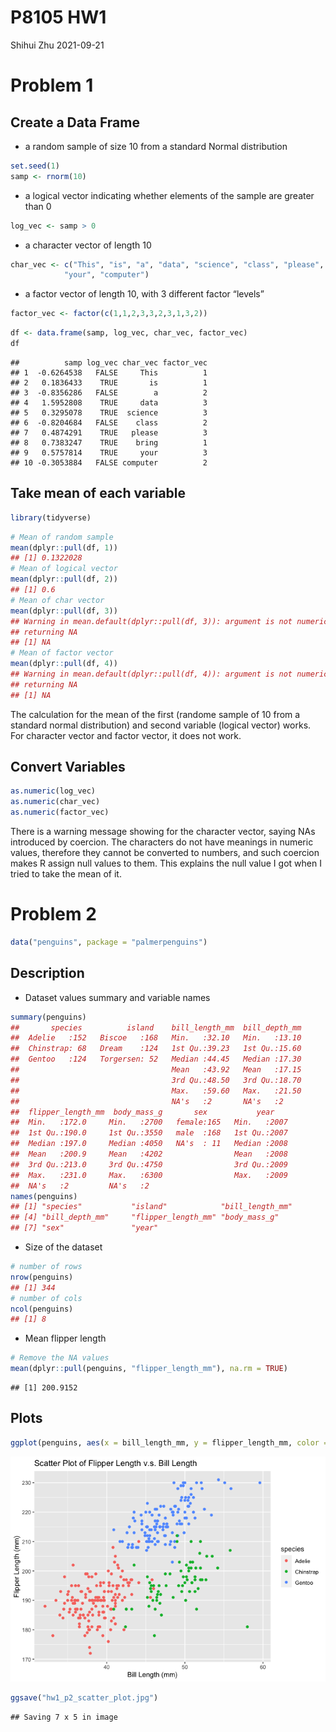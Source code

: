 P8105 HW1
================
Shihui Zhu
2021-09-21

# Problem 1

## Create a Data Frame

-   a random sample of size 10 from a standard Normal distribution

``` r
set.seed(1)
samp <- rnorm(10)
```

-   a logical vector indicating whether elements of the sample are
    greater than 0

``` r
log_vec <- samp > 0
```

-   a character vector of length 10

``` r
char_vec <- c("This", "is", "a", "data", "science", "class", "please", "bring", 
            "your", "computer")
```

-   a factor vector of length 10, with 3 different factor “levels”

``` r
factor_vec <- factor(c(1,1,2,3,3,2,3,1,3,2))
```

``` r
df <- data.frame(samp, log_vec, char_vec, factor_vec)
df
```

    ##          samp log_vec char_vec factor_vec
    ## 1  -0.6264538   FALSE     This          1
    ## 2   0.1836433    TRUE       is          1
    ## 3  -0.8356286   FALSE        a          2
    ## 4   1.5952808    TRUE     data          3
    ## 5   0.3295078    TRUE  science          3
    ## 6  -0.8204684   FALSE    class          2
    ## 7   0.4874291    TRUE   please          3
    ## 8   0.7383247    TRUE    bring          1
    ## 9   0.5757814    TRUE     your          3
    ## 10 -0.3053884   FALSE computer          2

## Take mean of each variable

``` r
library(tidyverse)
```

``` r
# Mean of random sample
mean(dplyr::pull(df, 1))
## [1] 0.1322028
# Mean of logical vector
mean(dplyr::pull(df, 2))
## [1] 0.6
# Mean of char vector
mean(dplyr::pull(df, 3))
## Warning in mean.default(dplyr::pull(df, 3)): argument is not numeric or logical:
## returning NA
## [1] NA
# Mean of factor vector
mean(dplyr::pull(df, 4))
## Warning in mean.default(dplyr::pull(df, 4)): argument is not numeric or logical:
## returning NA
## [1] NA
```

The calculation for the mean of the first (randome sample of 10 from a
standard normal distribution) and second variable (logical vector)
works. For character vector and factor vector, it does not work.

## Convert Variables

``` r
as.numeric(log_vec)
as.numeric(char_vec)
as.numeric(factor_vec)
```

There is a warning message showing for the character vector, saying NAs
introduced by coercion. The characters do not have meanings in numeric
values, therefore they cannot be converted to numbers, and such coercion
makes R assign null values to them. This explains the null value I got
when I tried to take the mean of it.

# Problem 2

``` r
data("penguins", package = "palmerpenguins")
```

## Description

-   Dataset values summary and variable names

``` r
summary(penguins)
##       species          island    bill_length_mm  bill_depth_mm  
##  Adelie   :152   Biscoe   :168   Min.   :32.10   Min.   :13.10  
##  Chinstrap: 68   Dream    :124   1st Qu.:39.23   1st Qu.:15.60  
##  Gentoo   :124   Torgersen: 52   Median :44.45   Median :17.30  
##                                  Mean   :43.92   Mean   :17.15  
##                                  3rd Qu.:48.50   3rd Qu.:18.70  
##                                  Max.   :59.60   Max.   :21.50  
##                                  NA's   :2       NA's   :2      
##  flipper_length_mm  body_mass_g       sex           year     
##  Min.   :172.0     Min.   :2700   female:165   Min.   :2007  
##  1st Qu.:190.0     1st Qu.:3550   male  :168   1st Qu.:2007  
##  Median :197.0     Median :4050   NA's  : 11   Median :2008  
##  Mean   :200.9     Mean   :4202                Mean   :2008  
##  3rd Qu.:213.0     3rd Qu.:4750                3rd Qu.:2009  
##  Max.   :231.0     Max.   :6300                Max.   :2009  
##  NA's   :2         NA's   :2
names(penguins)
## [1] "species"           "island"            "bill_length_mm"   
## [4] "bill_depth_mm"     "flipper_length_mm" "body_mass_g"      
## [7] "sex"               "year"
```

-   Size of the dataset

``` r
# number of rows
nrow(penguins)
## [1] 344
# number of cols
ncol(penguins)
## [1] 8
```

-   Mean flipper length

``` r
# Remove the NA values
mean(dplyr::pull(penguins, "flipper_length_mm"), na.rm = TRUE)
```

    ## [1] 200.9152

## Plots

``` r
ggplot(penguins, aes(x = bill_length_mm, y = flipper_length_mm, color = species)) + geom_point() + xlab("Bill Length (mm)") + ylab("Flipper Length (mm)") + ggtitle("Scatter Plot of Flipper Length v.s. Bill Length")
```

![](p8105_hw1_sz3029_files/figure-gfm/plot-1.png)<!-- -->

``` r
ggsave("hw1_p2_scatter_plot.jpg")
```

    ## Saving 7 x 5 in image
